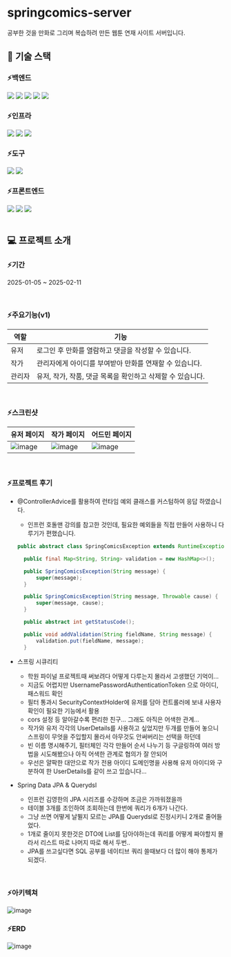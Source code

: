 ﻿# springcomics-server
 <p>공부한 것을 만화로 그리며 복습하려 만든 웹툰 연재 사이트 서버입니다.</p>

## 🚀 기술 스택
### ⚡백엔드
<div>
<img src="https://img.shields.io/badge/spring boot-6DB33F?style=for-the-badge&logo=springboot&logoColor=white">
<img src="https://img.shields.io/badge/Spring JPA-59666C?style=for-the-badge&logo=hibernate&logoColor=white"> 
<img src="https://img.shields.io/badge/mysql-4479A1?style=for-the-badge&logo=mysql&logoColor=white"> 
<img src="https://img.shields.io/badge/security-6DB33F?style=for-the-badge&logo=springsecurity&logoColor=white"> 
<img src="https://img.shields.io/badge/intelli j-000000?style=for-the-badge&logo=intellijidea&logoColor=white">
</div>

### ⚡인프라
<div>
  <img src="https://img.shields.io/badge/AWS EC2-FF9900?style=for-the-badge&logo=amazonec2&logoColor=white">
  <img src="https://img.shields.io/badge/AWS RDS-527FFF?style=for-the-badge&logo=amazonrds&logoColor=white">
  <img src="https://img.shields.io/badge/AWS S3-569A31?style=for-the-badge&logo=amazons3&logoColor=white">
</div>

### ⚡도구
<div>
  <img src="https://img.shields.io/badge/github-181717?style=for-the-badge&logo=github&logoColor=white">
  <img src="https://img.shields.io/badge/postman-FF6C37?style=for-the-badge&logo=postman&logoColor=white">
</div>

### ⚡프론트엔드
<div>
  <img src="https://img.shields.io/badge/react-61DAFB?style=for-the-badge&logo=react&logoColor=black">
  <img src="https://img.shields.io/badge/VS%20Code-007ACC?style=for-the-badge&logo=visualstudiocode&logoColor=white">  
  <img src="https://img.shields.io/badge/AWS S3-569A31?style=for-the-badge&logo=amazons3&logoColor=white">
</div>


<br/>

## 💻 프로젝트 소개

### ⚡기간
2025-01-05 ~ 2025-02-11

 <br/>

### ⚡주요기능(v1)

| 역할 | 기능 |
| ----- | ----- |
|유저|로그인 후 만화를 열람하고 댓글을 작성할 수 있습니다.|
|작가|관리자에게 아이디를 부여받아 만화를 연재할 수 있습니다.|
|관리자|유저, 작가, 작품, 댓글 목록을 확인하고 삭제할 수 있습니다.|

 <br/>

### ⚡스크린샷

| 유저 페이지 | 작가 페이지 | 어드민 페이지 |
| ----- | ----- | ----- |
|![image](https://github.com/user-attachments/assets/63f91eb0-7fb3-4409-a87f-b7cca6cebbab)|![image](https://github.com/user-attachments/assets/f8761566-e8e1-4dd0-b697-cbc14d63c9a4)|![image](https://github.com/user-attachments/assets/0855f479-a164-4b09-97a9-654c287b6489)|

 <br/>

### ⚡프로젝트 후기

- @ControllerAdvice를 활용하여 런타임 예외 클래스를 커스텀하여 응답 하였습니다.
  - 인프런 호돌맨 강의를 참고한 것인데, 필요한 예외들을 직접 만들어 사용하니 다루기가 편했습니다.
  ```java
  public abstract class SpringComicsException extends RuntimeException {

    public final Map<String, String> validation = new HashMap<>();

    public SpringComicsException(String message) {
        super(message);
    }

    public SpringComicsException(String message, Throwable cause) {
        super(message, cause);
    }

    public abstract int getStatusCode();

    public void addValidation(String fieldName, String message) {
        validation.put(fieldName, message);
    }

  ```

- 스프링 시큐리티
  - 학원 파이널 프로젝트때 써보려다 어떻게 다루는지 몰라서 고생했던 기억이...
  - 지금도 어렵지만 UsernamePasswordAuthenticationToken 으로 아이디, 패스워드 확인
  - 필터 통과시 SecurityContextHolder에 유저를 담아 컨트롤러에 보내 사용자 확인이 필요한 기능에서 활용
  - cors 설정 등 알아갈수록 편리한 친구... 그래도 아직은 어색한 관계...
  - 작가와 유저 각각의 UserDetails를 사용하고 싶었지만 두개를 만들어 놓으니 스프링이 무엇을 주입할지 몰라서 아무것도 안써버리는 선택을 하던데
  - 빈 이름 명시해주기, 필터체인 각각 만들어 순서 나누기 등 구글링하여 여러 방법을 시도해봤으나 아직 어색한 관계로 협의가 잘 안되어
  - 우선은 얄팍한 대안으로 작가 전용 아이디 도메인명을 사용해 유저 아이디와 구분하여 한 UserDetails를 같이 쓰고 있습니다...

- Spring Data JPA & Querydsl
  - 인프런 김영한의 JPA 시리즈를 수강하며 조금은 가까워졌을까
  - 테이블 3개를 조인하여 조회하는데 한번에 쿼리가 6개가 나간다.
  - 그냥 쓰면 어떻게 날뛸지 모르는 JPA를 Querydsl로 진정시키니 2개로 줄어들었다.
  - 1개로 줄이지 못한것은 DTO에 List를 담아야하는데 쿼리를 어떻게 짜야할지 몰라서 리스트 따로 나머지 따로 해서 두번..
  - JPA를 쓰고싶다면 SQL 공부를 네이티브 쿼리 쓸때보다 더 많이 해야 통제가 되겠다.
 

 <br/>

### ⚡아키텍쳐
![image](https://github.com/user-attachments/assets/cfb38bb8-7195-4216-83e5-3ab86212b4e0)

### ⚡ERD
![image](https://github.com/user-attachments/assets/0c154722-a516-4c53-bc0f-01264492176a)

